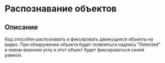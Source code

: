 # Распознавание объектов
## Описание
Код способен распознавать и фиксировать движущиеся объекты на видео. При обнаружении объекта будет появляться надпись "Detected" в левом верхнем углу 
и этот объект будет фиксироваться синей рамкой.
